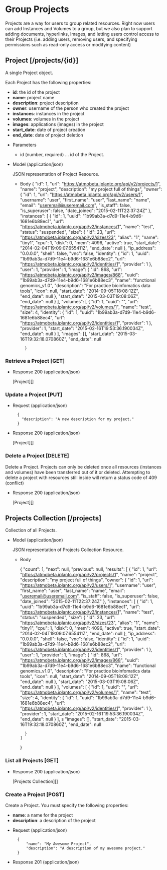 # Group Projects
Projects are a way for users to group related resources.  Right now users can add Instances and Volumes to a group, but
 we also plan to support adding documents, hyperlinks, Images, and letting users control access to their
 Projects (i.e. adding users, removing users, and specifying permissions such as read-only access or modifying content)

## Project [/projects/{id}]
A single Project object.

Each Project has the following properties:

- **id**: the id of the project
- **name**: project name
- **description**: project description
- **owner**: username of the person who created the project
- **instances**: instances in the project
- **volumes**: volumes in the project
- **images**: applications (images) in the project
- **start_date**: date of project creation
- **end_date**: date of project deletion

+ Parameters
    + id (number, required) ... id of the Project.
    
+ Model (application/json)

    JSON representation of Project Resource.

    + Body
            {
            "id": 1,
            "url": "https://atmobeta.iplantc.org/api/v2/projects/1",
            "name": "project",
            "description": "my project full of things",
            "owner": {
                "id": 1,
                "url": "https://atmobeta.iplantc.org/api/v2/users/1",
                "username": "user",
                "first_name": "user",
                "last_name": "name",
                "email": "useremail@useremail.com",
                "is_staff": false,
                "is_superuser": false,
                "date_joined": "2015-02-11T22:37:24Z"
            },
            "instances": [
                {
                    "id": 1,
                    "uuid": "1b99ab3a-d7d9-11e4-b9d6-1681e6b88ec1",
                    "url": "https://atmobeta.iplantc.org/api/v2/instances/1",
                    "name": "test",
                    "status": "suspended",
                    "size": {
                        "id": 23,
                        "url": "https://atmobeta.iplantc.org/api/v2/sizes/23",
                        "alias": "1",
                        "name": "tiny1",
                        "cpu": 1,
                        "disk": 0,
                        "mem": 4096,
                        "active": true,
                        "start_date": "2014-02-04T19:09:07.655411Z",
                        "end_date": null
                    },
                    "ip_address": "0.0.0.0",
                    "shell": false,
                    "vnc": false,
                    "identity": {
                        "id": 1,
                        "uuid": "1b99ab3a-d7d9-11e4-b9d6-1681e6b88ec2",
                        "url": "https://atmobeta.iplantc.org/api/v2/identities/1",
                        "provider": 1
                    },
                    "user": 1,
                    "provider": 1,
                    "image": {
                        "id": 868,
                        "url": "https://atmobeta.iplantc.org/api/v2/images/868",
                        "uuid": "1b99ab3a-d7d9-11e4-b9d6-1681e6b88ec3",
                        "name": "functional genomics_v1.0",
                        "description": "For practice bioinfomatics data tools",
                        "icon": null,
                        "start_date": "2014-09-05T18:08:12Z",
                        "end_date": null
                    },
                    "start_date": "2015-03-03T19:08:06Z",
                    "end_date": null
                }
            ],
            "volumes": [
                {
                    "id": 1,
                    "uuid": "",
                    "url": "https://atmobeta.iplantc.org/api/v2/volumes/1",
                    "name": "test",
                    "size": 4,
                    "identity": {
                        "id": 1,
                        "uuid": "1b99ab3a-d7d9-11e4-b9d6-1681e6b88ec4",
                        "url": "https://atmobeta.iplantc.org/api/v2/identities/1",
                        "provider": 1
                    },
                    "provider": 1,
                    "start_date": "2015-02-16T19:53:36.190034Z",
                    "end_date": null
                }
            ],
            "images": [],
            "start_date": "2015-03-16T19:32:18.070860Z",
            "end_date": null

            }

### Retrieve a Project [GET]
+ Response 200 (application/json)

    [Project][]
        
### Update a Project [PUT]
+ Request (application/json)

        {
          "description": "A new description for my project."
        }

+ Response 200 (application/json)

    [Project][]
    
### Delete a Project [DELETE]
Delete a Project.  Projects can only be deleted once all resources (instances and volumes) have been transferred out of
 it or deleted.  Attempting to delete a project with resources still inside will return a status code of 409 (conflict)

+ Response 200 (application/json)

    [Project][]


## Projects Collection [/projects]
Collection of all Projects.

+ Model (application/json)

    JSON representation of Projects Collection Resource.

    + Body

        {
          "count": 1,
          "next": null,
          "previous": null,
          "results":
          [
            {
              "id": 1,
              "url": "https://atmobeta.iplantc.org/api/v2/projects/1",
              "name": "project",
              "description": "my project full of things",
              "owner": {
                  "id": 1,
                  "url": "https://atmobeta.iplantc.org/api/v2/users/1",
                  "username": "user",
                  "first_name": "user",
                  "last_name": "name",
                  "email": "useremail@useremail.com",
                  "is_staff": false,
                  "is_superuser": false,
                  "date_joined": "2015-02-11T22:37:24Z"
              },
              "instances": [
                  {
                      "id": 1,
                      "uuid": "1b99ab3a-d7d9-11e4-b9d6-1681e6b88ec1",
                      "url": "https://atmobeta.iplantc.org/api/v2/instances/1",
                      "name": "test",
                      "status": "suspended",
                      "size": {
                          "id": 23,
                          "url": "https://atmobeta.iplantc.org/api/v2/sizes/23",
                          "alias": "1",
                          "name": "tiny1",
                          "cpu": 1,
                          "disk": 0,
                          "mem": 4096,
                          "active": true,
                          "start_date": "2014-02-04T19:09:07.655411Z",
                          "end_date": null
                      },
                      "ip_address": "0.0.0.0",
                      "shell": false,
                      "vnc": false,
                      "identity": {
                          "id": 1,
                          "uuid": "1b99ab3a-d7d9-11e4-b9d6-1681e6b88ec2",
                          "url": "https://atmobeta.iplantc.org/api/v2/identities/1",
                          "provider": 1
                      },
                      "user": 1,
                      "provider": 1,
                      "image": {
                          "id": 868,
                          "url": "https://atmobeta.iplantc.org/api/v2/images/868",
                          "uuid": "1b99ab3a-d7d9-11e4-b9d6-1681e6b88ec3",
                          "name": "functional genomics_v1.0",
                          "description": "For practice bioinfomatics data tools",
                          "icon": null,
                          "start_date": "2014-09-05T18:08:12Z",
                          "end_date": null
                      },
                      "start_date": "2015-03-03T19:08:06Z",
                      "end_date": null
                  }
              ],
              "volumes": [
                  {
                      "id": 1,
                      "uuid": "",
                      "url": "https://atmobeta.iplantc.org/api/v2/volumes/1",
                      "name": "test",
                      "size": 4,
                      "identity": {
                          "id": 1,
                          "uuid": "1b99ab3a-d7d9-11e4-b9d6-1681e6b88ec4",
                          "url": "https://atmobeta.iplantc.org/api/v2/identities/1",
                          "provider": 1
                      },
                      "provider": 1,
                      "start_date": "2015-02-16T19:53:36.190034Z",
                      "end_date": null
                  }
              ], s
              "images": [],
              "start_date": "2015-03-16T19:32:18.070860Z",
              "end_date": null

            }
          ]

        }


### List all Projects [GET]
+ Response 200 (application/json)

    [Projects Collection][]

### Create a Project [POST]
Create a Project.  You must specify the following properties:

- **name**: a name for the project
- **description**: a description of the project

+ Request (application/json)

        {
            "name": "My Awesome Project",
            "description": "A description of my awesome project."
        }

+ Response 201 (application/json)
